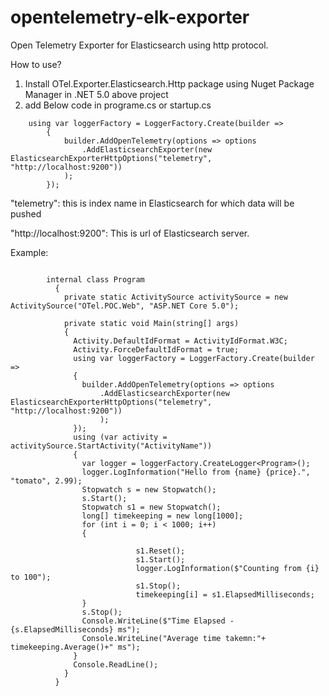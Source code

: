 # opentelemetry-elk-exporter
Open Telemetry Exporter for Elasticsearch using http protocol.

How to use?

1. Install OTel.Exporter.Elasticsearch.Http package using Nuget Package Manager in .NET 5.0 above project
2. add Below code in programe.cs or startup.cs 
```Csharp	
	using var loggerFactory = LoggerFactory.Create(builder =>
        {
            builder.AddOpenTelemetry(options => options
                .AddElasticsearchExporter(new ElasticsearchExporterHttpOptions("telemetry", "http://localhost:9200"))
            );
        });
```
   "telemetry":  this is index name in Elasticsearch for which data will be pushed
   
   "http://localhost:9200": This is url of Elasticsearch server.

   Example:
```Csharp

        internal class Program
          {
            private static ActivitySource activitySource = new ActivitySource("OTel.POC.Web", "ASP.NET Core 5.0");

            private static void Main(string[] args)
            {
              Activity.DefaultIdFormat = ActivityIdFormat.W3C;
              Activity.ForceDefaultIdFormat = true;
              using var loggerFactory = LoggerFactory.Create(builder =>
              {
                builder.AddOpenTelemetry(options => options
                    .AddElasticsearchExporter(new ElasticsearchExporterHttpOptions("telemetry", "http://localhost:9200"))
                    );
              });
              using (var activity = activitySource.StartActivity("ActivityName"))
              {
                var logger = loggerFactory.CreateLogger<Program>();
                logger.LogInformation("Hello from {name} {price}.", "tomato", 2.99);
                Stopwatch s = new Stopwatch();
                s.Start();
                Stopwatch s1 = new Stopwatch();
                long[] timekeeping = new long[1000];   
                for (int i = 0; i < 1000; i++)
                {

                            s1.Reset();
                            s1.Start();
                            logger.LogInformation($"Counting from {i} to 100");
                            s1.Stop();
                            timekeeping[i] = s1.ElapsedMilliseconds;
                }
                s.Stop();
                Console.WriteLine($"Time Elapsed - {s.ElapsedMilliseconds} ms");
                Console.WriteLine("Average time takemn:"+ timekeeping.Average()+" ms");
              }
              Console.ReadLine();
            }
          }
```
